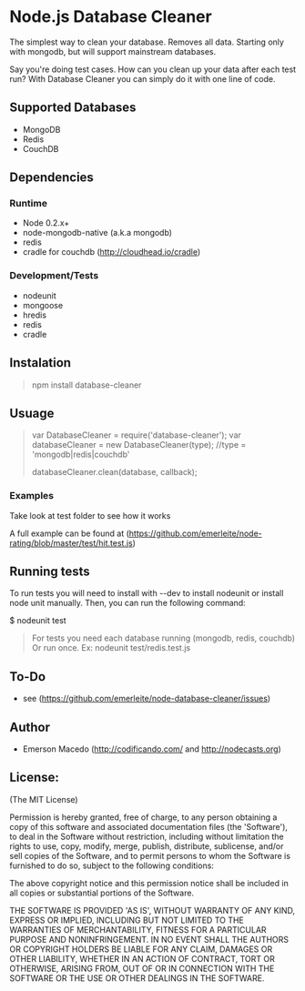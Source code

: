 Node.js Database Cleaner
========================
The simplest way to clean your database. Removes all data. Starting only with mongodb, but will support mainstream databases.

Say you're doing test cases. How can you clean up your data after each
test run? With Database Cleaner you can simply do it with one line of code.

Supported Databases
-------------------
* MongoDB
* Redis
* CouchDB

Dependencies
------------

### Runtime
* Node 0.2.x+
* node-mongodb-native (a.k.a mongodb)
* redis
* cradle for couchdb (<http://cloudhead.io/cradle>)

### Development/Tests
* nodeunit
* mongoose
* hredis
* redis
* cradle

Instalation
-----------
> npm install database-cleaner 

Usuage
------
> var DatabaseCleaner = require('database-cleaner');
> var databaseCleaner = new DatabaseCleaner(type); //type = 'mongodb|redis|couchdb'
>
> databaseCleaner.clean(database, callback);

### Examples
Take look at test folder to see how it works

A full example can be found at (<https://github.com/emerleite/node-rating/blob/master/test/hit.test.js>)

Running tests
-------------
To run tests you will need to install with --dev to install nodeunit or install node unit manually. Then, you can run the following command:

$ nodeunit test

> For tests you need each database running (mongodb, redis, couchdb)
> Or run once. Ex: nodeunit test/redis.test.js

To-Do
-----
* see (<https://github.com/emerleite/node-database-cleaner/issues>)

Author
------

* Emerson Macedo (<http://codificando.com/> and <http://nodecasts.org>)

License:
--------

(The MIT License)

Permission is hereby granted, free of charge, to any person obtaining
a copy of this software and associated documentation files (the
'Software'), to deal in the Software without restriction, including
without limitation the rights to use, copy, modify, merge, publish,
distribute, sublicense, and/or sell copies of the Software, and to
permit persons to whom the Software is furnished to do so, subject to
the following conditions:

The above copyright notice and this permission notice shall be
included in all copies or substantial portions of the Software.

THE SOFTWARE IS PROVIDED 'AS IS', WITHOUT WARRANTY OF ANY KIND,
EXPRESS OR IMPLIED, INCLUDING BUT NOT LIMITED TO THE WARRANTIES OF
MERCHANTABILITY, FITNESS FOR A PARTICULAR PURPOSE AND NONINFRINGEMENT.
IN NO EVENT SHALL THE AUTHORS OR COPYRIGHT HOLDERS BE LIABLE FOR ANY
CLAIM, DAMAGES OR OTHER LIABILITY, WHETHER IN AN ACTION OF CONTRACT,
TORT OR OTHERWISE, ARISING FROM, OUT OF OR IN CONNECTION WITH THE
SOFTWARE OR THE USE OR OTHER DEALINGS IN THE SOFTWARE.
